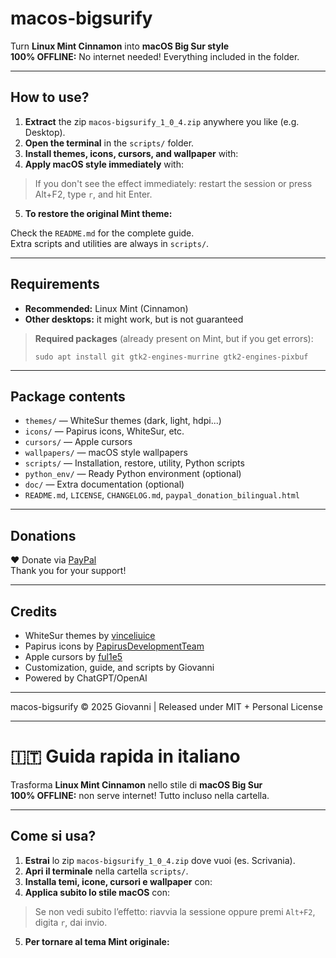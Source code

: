 # macos-bigsurify

Turn **Linux Mint Cinnamon** into **macOS Big Sur style**  
**100% OFFLINE:** No internet needed! Everything included in the folder.

---

## How to use?

1. **Extract** the zip `macos-bigsurify_1_0_4.zip` anywhere you like (e.g. Desktop).
2. **Open the terminal** in the `scripts/` folder.
3. **Install themes, icons, cursors, and wallpaper** with:
4. **Apply macOS style immediately** with:
> If you don't see the effect immediately: restart the session or press Alt+F2, type `r`, and hit Enter.

5. **To restore the original Mint theme:**

Check the `README.md` for the complete guide.  
Extra scripts and utilities are always in `scripts/`.

---

## Requirements

- **Recommended:** Linux Mint (Cinnamon)
- **Other desktops:** it might work, but is not guaranteed

> **Required packages** (already present on Mint, but if you get errors):
> ```
> sudo apt install git gtk2-engines-murrine gtk2-engines-pixbuf
> ```

---

## Package contents

- `themes/` — WhiteSur themes (dark, light, hdpi...)
- `icons/` — Papirus icons, WhiteSur, etc.
- `cursors/` — Apple cursors
- `wallpapers/` — macOS style wallpapers
- `scripts/` — Installation, restore, utility, Python scripts
- `python_env/` — Ready Python environment (optional)
- `doc/` — Extra documentation (optional)
- `README.md`, `LICENSE`, `CHANGELOG.md`, `paypal_donation_bilingual.html`

---

## Donations

❤️ Donate via [PayPal](https://www.paypal.com/donate/?business=GUT5D3NGL4QFA)  
Thank you for your support!

---

## Credits

- WhiteSur themes by [vinceliuice](https://github.com/vinceliuice)
- Papirus icons by [PapirusDevelopmentTeam](https://github.com/PapirusDevelopmentTeam)
- Apple cursors by [ful1e5](https://github.com/ful1e5)
- Customization, guide, and scripts by Giovanni
- Powered by ChatGPT/OpenAI

---

macos-bigsurify © 2025 Giovanni | Released under MIT + Personal License

---

# 🇮🇹 Guida rapida in italiano

Trasforma **Linux Mint Cinnamon** nello stile di **macOS Big Sur**  
**100% OFFLINE:** non serve internet! Tutto incluso nella cartella.

---

## Come si usa?

1. **Estrai** lo zip `macos-bigsurify_1_0_4.zip` dove vuoi (es. Scrivania).
2. **Apri il terminale** nella cartella `scripts/`.
3. **Installa temi, icone, cursori e wallpaper** con:
4. **Applica subito lo stile macOS** con:
> Se non vedi subito l’effetto: riavvia la sessione oppure premi `Alt+F2`, digita `r`, dai invio.

5. **Per tornare al tema Mint originale:**

